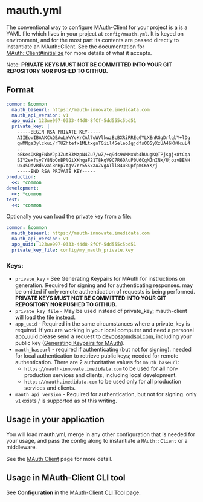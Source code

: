 # mauth.yml

The conventional way to configure MAuth-Client for your project is a is a YAML file which lives in your project at 
`config/mauth.yml`. It is keyed on environment, and for the most part its contents are passed directly to instantiate 
an MAuth::Client. See the documentation for [MAuth::Client#initialize][] for more details of what it accepts. 

[MAuth::Client#initialize]: MAuth/Client.html#initialize-instance_method

Note: __PRIVATE KEYS MUST NOT BE COMMITTED INTO YOUR GIT REPOSITORY NOR PUSHED TO GITHUB.__

## Format

```yaml
common: &common
  mauth_baseurl: https://mauth-innovate.imedidata.com
  mauth_api_version: v1
  app_uuid: 123we997-0333-44d8-8fCf-5dd555c5bd51
  private_key: |
    -----BEGIN RSA PRIVATE KEY-----
    AIIEowIBAAKCAQEAwLYWYcKrCAl7uWVlkwzBcBXRiRREqGYLXEnRGgDrlqbY+lDg
    gwMNga3ylckui/rTUZhtefx1MLtxgnTGiil45eleoJgjdfsOO5yXzUA46KW0cuL4
    ...
    oEKe4QKBgFNbVJp3Zut83MzpN4Zu7/wZ/+q9ds9WMMxWb4hUugKQTPjsgj+8tCqa
    SIY2exfsy7Y8NoOnBPlGiXKhgaF21T8kqV9C7R6OAuP0U6CgMJnINx/UjozvBENH
    Ux45QdvRd6vai8nHp7AgV7rr55SxXAZVgATll84uBUpfpmC6YK/j
    -----END RSA PRIVATE KEY-----
production:
  <<: *common
development:
  <<: *common
test:
  <<: *common
```

Optionally you can load the private key from a file: 

```yaml
common: &common
  mauth_baseurl: https://mauth-innovate.imedidata.com
  mauth_api_version: v1
  app_uuid: 123we997-0333-44d8-8fCf-5dd555c5bd51
  private_key_file: config/my_mauth_private.key
```

### Keys:

- `private_key` - See Generating Keypairs for MAuth for instructions on generation. Required for signing and for 
  authenticating responses. may be omitted if only remote authentication of requests is being performed. __PRIVATE 
  KEYS MUST NOT BE COMMITTED INTO YOUR GIT REPOSITORY NOR PUSHED TO GITHUB.__
- `private_key_file`  - May be used instead of private_key; mauth-client will load the file instead. 
- `app_uuid` - Required in the same circumstances where a private_key is required. If you are working in your local 
  computer and need a personal app_uuid please send a request to devops@mdsol.com, including your public key 
  ([Generating Keypairs for MAuth][]).
- `mauth_baseurl` - required if authenticating (but not for signing). needed for local authentication to retrieve 
  public keys; needed for remote authentication. There are 2 authoritative values for `mauth_baseurl`:
  - `https://mauth-innovate.imedidata.com` to be used for all non-production services and clients, including local 
    development.
  - `https://mauth.imedidata.com` to be used only for all production services and clients.
- `mauth_api_version` - Required for authentication, but not for signing. only `v1` exists / is supported as of 
  this writing.

[Generating Keypairs for MAuth]: https://sites.google.com/a/mdsol.com/knowledgebase/home/departments/engineering/on-demand-portfolio/services/core-services/mauth/mauth-client/generating-keypairs-for-mauth

## Usage in your application

You will load mauth.yml, merge in any other configuration that is needed for your usage, and pass the config along to 
instantiate a `MAuth::Client` or a middleware. 

See the [MAuth Client](file.MAuth_Client.html) page for more detail. 

## Usage in MAuth-Client CLI tool

See __Configuration__ in the [MAuth-Client CLI Tool](file.mauth-client_CLI.html#configuration) page.
